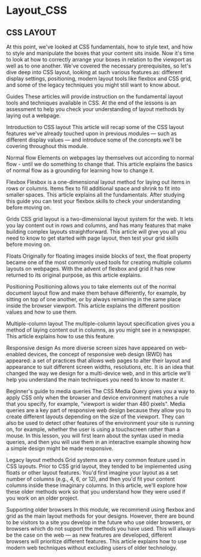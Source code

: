 # Layout_CSS
##  CSS LAYOUT ##


At this point, we've looked at CSS fundamentals, how to style text, and how to style and manipulate the boxes that your content sits inside. Now it's time to look at how to correctly arrange your boxes in relation to the viewport as well as to one another. We've covered the necessary prerequisites, so let's dive deep into CSS layout, looking at such various features as: different display settings, positioning, modern layout tools like flexbox and CSS grid, and some of the legacy techniques you might still want to know about.

Guides
These articles will provide instruction on the fundamental layout tools and techniques available in CSS. At the end of the lessons is an assessment to help you check your understanding of layout methods by laying out a webpage.

Introduction to CSS layout
This article will recap some of the CSS layout features we've already touched upon in previous modules — such as different display values — and introduce some of the concepts we'll be covering throughout this module.

Normal flow
Elements on webpages lay themselves out according to normal flow - until we do something to change that. This article explains the basics of normal flow as a grounding for learning how to change it.

Flexbox
Flexbox is a one-dimensional layout method for laying out items in rows or columns. Items flex to fill additional space and shrink to fit into smaller spaces. This article explains all the fundamentals. After studying this guide you can test your flexbox skills to check your understanding before moving on.

Grids
CSS grid layout is a two-dimensional layout system for the web. It lets you lay content out in rows and columns, and has many features that make building complex layouts straightforward. This article will give you all you need to know to get started with page layout, then test your grid skills before moving on.

Floats
Originally for floating images inside blocks of text, the float property became one of the most commonly used tools for creating multiple column layouts on webpages. With the advent of flexbox and grid it has now returned to its original purpose, as this article explains.

Positioning
Positioning allows you to take elements out of the normal document layout flow and make them behave differently, for example, by sitting on top of one another, or by always remaining in the same place inside the browser viewport. This article explains the different position values and how to use them.

Multiple-column layout
The multiple-column layout specification gives you a method of laying content out in columns, as you might see in a newspaper. This article explains how to use this feature.

Responsive design
As more diverse screen sizes have appeared on web-enabled devices, the concept of responsive web design (RWD) has appeared: a set of practices that allows web pages to alter their layout and appearance to suit different screen widths, resolutions, etc. It is an idea that changed the way we design for a multi-device web, and in this article we'll help you understand the main techniques you need to know to master it.

Beginner's guide to media queries
The CSS Media Query gives you a way to apply CSS only when the browser and device environment matches a rule that you specify, for example, "viewport is wider than 480 pixels". Media queries are a key part of responsive web design because they allow you to create different layouts depending on the size of the viewport. They can also be used to detect other features of the environment your site is running on, for example, whether the user is using a touchscreen rather than a mouse. In this lesson, you will first learn about the syntax used in media queries, and then you will use them in an interactive example showing how a simple design might be made responsive.

Legacy layout methods
Grid systems are a very common feature used in CSS layouts. Prior to CSS grid layout, they tended to be implemented using floats or other layout features. You'd first imagine your layout as a set number of columns (e.g., 4, 6, or 12), and then you'd fit your content columns inside these imaginary columns. In this article, we'll explore how these older methods work so that you understand how they were used if you work on an older project.

Supporting older browsers
In this module, we recommend using flexbox and grid as the main layout methods for your designs. However, there are bound to be visitors to a site you develop in the future who use older browsers, or browsers which do not support the methods you have used. This will always be the case on the web — as new features are developed, different browsers will prioritize different features. This article explains how to use modern web techniques without excluding users of older technology.
